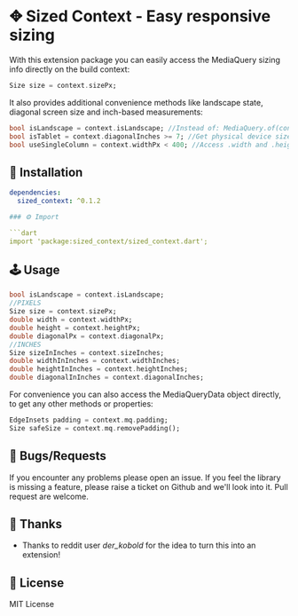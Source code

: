 # ✥ Sized Context - Easy responsive sizing

With this extension package you can easily access the MediaQuery sizing info directly on the build context:

```dart
Size size = context.sizePx;
```

It also provides additional convenience methods like landscape state, diagonal screen size and inch-based measurements:

```dart
bool isLandscape = context.isLandscape; //Instead of: MediaQuery.of(context).orientation == Orientation.landscape
bool isTablet = context.diagonalInches >= 7; //Get physical device size in inches 
bool useSingleColumn = context.widthPx < 400; //Access .width and .height directly, no need to go through .size
```

## 🔨 Installation
```yaml
dependencies:
  sized_context: ^0.1.2

### ⚙ Import

```dart
import 'package:sized_context/sized_context.dart';
```

## 🕹️ Usage

```dart
bool isLandscape = context.isLandscape;
//PIXELS
Size size = context.sizePx;
double width = context.widthPx;
double height = context.heightPx;
double diagonalPx = context.diagonalPx;
//INCHES
Size sizeInInches = context.sizeInches;
double widthInInches = context.widthInches;
double heightInInches = context.heightInches;
double diagonalInInches = context.diagonalInches;
```

For convenience you can also access the MediaQueryData object directly, to get any other methods or properties:

```dart
EdgeInsets padding = context.mq.padding;
Size safeSize = context.mq.removePadding();
```

## 🐞 Bugs/Requests

If you encounter any problems please open an issue. If you feel the library is missing a feature, please raise a ticket on Github and we'll look into it. Pull request are welcome.

## 👏 Thanks

- Thanks to reddit user *der_kobold* for the idea to turn this into an extension!

## 📃 License

MIT License

